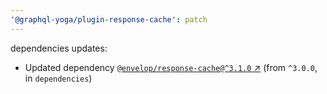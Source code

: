```yaml
---
'@graphql-yoga/plugin-response-cache': patch
---
```


dependencies updates:

- Updated dependency [`@envelop/response-cache@^3.1.0` ↗︎](https://www.npmjs.com/package/@envelop/response-cache/v/null) (from `^3.0.0`, in `dependencies`)
